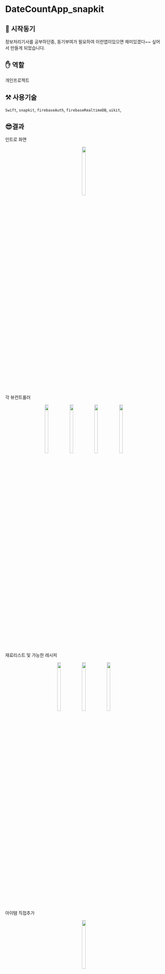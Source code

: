 # DateCountApp_snapkit

## 📝 시작동기

정보처리기사를 공부하던중, 동기부여가 필요하여 이런앱이있으면 재미있겠다~~
싶어서 만들게 되었습니다.

## ✋ 역할

개인프로젝트


## ⚒️ 사용기술

`Swift`, `snapkit`, `firebaseAuth`, `firebaseRealtimeDB`, `uikit`, 


## 😎결과
인트로 화면
<p align="center">
<img src= "https://github.com/shh4922/DateCountApp_snapkit/assets/83321146/efb5640b-b621-42c4-b98e-43e2dd1888eb" width="15%" height="20%">
</p>

각 뷰컨트롤러
<p align="center">
<img src= "https://github.com/shh4922/DateCountApp_snapkit/assets/83321146/68bf2d38-bd2d-4b6f-81be-5ff3fa168c50" width="15%" height="20%">
<img src= "https://github.com/shh4922/DateCountApp_snapkit/assets/83321146/14156b75-87d6-49ee-8265-aa3d2b46da2d" width="15%" height="20%">
<img src= "https://github.com/shh4922/DateCountApp_snapkit/assets/83321146/cdc64323-4f9e-4c1f-90d3-2bb0859b287d" width="15%" height="20%">
<img src= "https://github.com/shh4922/DateCountApp_snapkit/assets/83321146/fa4660a9-294f-4496-ab71-c6a14e547ce8" width="15%" height="20%">
</p>
재료리스트 및 가능한 레시피
<p align="center">
<img src = "https://user-images.githubusercontent.com/83321146/204999870-3303980a-4042-4af6-a9fb-f2718de0cc72.png" width="15%" height="20%">
<img src = "https://user-images.githubusercontent.com/83321146/204999884-87f95fba-ba97-41c2-828f-40e0350d1f31.png" width="15%" height="20%">
<img src = "https://user-images.githubusercontent.com/83321146/204999876-62383ebc-1bae-46df-a500-4c7684f75930.png" width="15%" height="20%">
</p>
아이탬 직접추가
<p align="center">
<img src = "https://user-images.githubusercontent.com/83321146/204999891-297b19a9-d633-4ef2-90fe-4934b313fdba.png" width="15%" height="20%">
</p>

